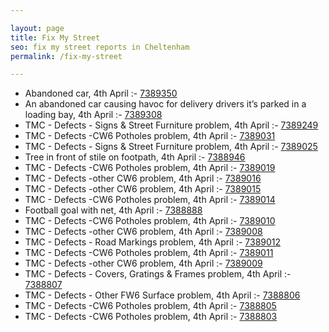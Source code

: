 ```yaml
---

layout: page
title: Fix My Street
seo: fix my street reports in Cheltenham
permalink: /fix-my-street

---
```


<!-- fix_marker starts -->

- Abandoned car, 4th April :- [7389350](https://www.fixmystreet.com/report/7389350)
- An abandoned car causing havoc for delivery drivers it’s parked in a loading bay, 4th April :- [7389308](https://www.fixmystreet.com/report/7389308)
- TMC - Defects - Signs & Street Furniture problem, 4th April :- [7389249](https://www.fixmystreet.com/report/7389249)
- TMC - Defects -CW6 Potholes  problem, 4th April :- [7389031](https://www.fixmystreet.com/report/7389031)
- TMC - Defects - Signs & Street Furniture problem, 4th April :- [7389025](https://www.fixmystreet.com/report/7389025)
- Tree in front of stile on footpath, 4th April :- [7388946](https://www.fixmystreet.com/report/7388946)
- TMC - Defects -CW6 Potholes  problem, 4th April :- [7389019](https://www.fixmystreet.com/report/7389019)
- TMC - Defects -other CW6 problem, 4th April :- [7389016](https://www.fixmystreet.com/report/7389016)
- TMC - Defects -other CW6 problem, 4th April :- [7389015](https://www.fixmystreet.com/report/7389015)
- TMC - Defects -CW6 Potholes  problem, 4th April :- [7389014](https://www.fixmystreet.com/report/7389014)
- Football goal with net, 4th April :- [7388888](https://www.fixmystreet.com/report/7388888)
- TMC - Defects -CW6 Potholes  problem, 4th April :- [7389010](https://www.fixmystreet.com/report/7389010)
- TMC - Defects -other CW6 problem, 4th April :- [7389008](https://www.fixmystreet.com/report/7389008)
- TMC - Defects - Road Markings problem, 4th April :- [7389012](https://www.fixmystreet.com/report/7389012)
- TMC - Defects -CW6 Potholes  problem, 4th April :- [7389011](https://www.fixmystreet.com/report/7389011)
- TMC - Defects -other CW6 problem, 4th April :- [7389009](https://www.fixmystreet.com/report/7389009)
- TMC - Defects - Covers, Gratings & Frames problem, 4th April :- [7388807](https://www.fixmystreet.com/report/7388807)
- TMC - Defects - Other FW6  Surface problem, 4th April :- [7388806](https://www.fixmystreet.com/report/7388806)
- TMC - Defects -CW6 Potholes  problem, 4th April :- [7388805](https://www.fixmystreet.com/report/7388805)
- TMC - Defects -CW6 Potholes  problem, 4th April :- [7388803](https://www.fixmystreet.com/report/7388803)

<!-- fix_marker ends -->